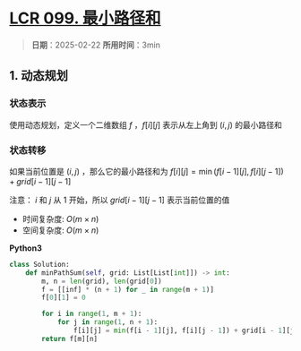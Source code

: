 # [LCR 099. 最小路径和](https://leetcode.cn/problems/0i0mDW/description/)

> **日期**：2025-02-22
> **所用时间**：3min

## 1. 动态规划

### 状态表示

使用动态规划，定义一个二维数组 $f$ ，$f[i][j]$ 表示从左上角到 $(i, j)$ 的最小路径和

### 状态转移

如果当前位置是 $(i, j)$ ，那么它的最小路径和为 $f[i][j] = \min(f[i-1][j], f[i][j-1]) + grid[i - 1][j - 1]$

注意： $i$ 和 $j$ 从 $1$ 开始，所以 $grid[i - 1][j - 1]$ 表示当前位置的值

- 时间复杂度: $O(m \times n)$
- 空间复杂度: $O(m \times n)$

**Python3**

```python
class Solution:
    def minPathSum(self, grid: List[List[int]]) -> int:
        m, n = len(grid), len(grid[0])
        f = [[inf] * (n + 1) for _ in range(m + 1)]
        f[0][1] = 0

        for i in range(1, m + 1):
            for j in range(1, n + 1):
                f[i][j] = min(f[i - 1][j], f[i][j - 1]) + grid[i - 1][j - 1]
        return f[m][n]
```
